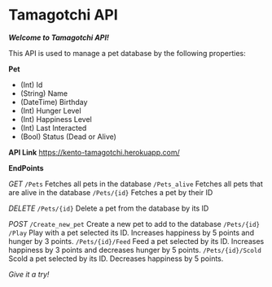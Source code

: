 # Tamagotchi API

**_Welcome to Tamagotchi API!_**

This API is used to manage a pet database by the following properties:

**Pet**

- (Int) Id
- (String) Name
- (DateTime) Birthday
- (Int) Hunger Level
- (Int) Happiness Level
- (Int) Last Interacted
- (Bool) Status (Dead or Alive)

**API Link**
https://kento-tamagotchi.herokuapp.com/

**EndPoints**

_GET_
`/Pets` Fetches all pets in the database
`/Pets_alive` Fetches all pets that are alive in the database
`/Pets/{id}` Fetches a pet by their ID

_DELETE_
`/Pets/{id}` Delete a pet from the database by its ID

_POST_
`/Create_new_pet` Create a new pet to add to the database
`​/Pets​/{id}​/Play` Play with a pet selected its ID. Increases happiness by 5 points and hunger by 3 points.
`​/Pets​/{id}​/Feed` Feed a pet selected by its ID. Increases happiness by 3 points and decreases hunger by 5 points.
`​/Pets​/{id}​/Scold` Scold a pet selected by its ID. Decreases happiness by 5 points.

_Give it a try!_
